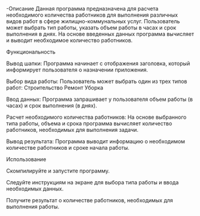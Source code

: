 -Описание
Данная программа предназначена для расчета необходимого количества работников для выполнения различных видов работ в сфере жилищно-коммунальных услуг. Пользователь может выбрать тип работы, указать объем работы в часах и срок выполнения в днях. На основе введенных данных программа вычисляет и выводит необходимое количество работников.



Функциональность

Вывод шапки: Программа начинает с отображения заголовка, который информирует пользователя о назначении приложения.

Выбор вида работы: Пользователь может выбрать один из трех типов работ:
Строительство
Ремонт
Уборка

Ввод данных: Программа запрашивает у пользователя объем работы (в часах) и срок выполнения (в днях).

Расчет необходимого количества работников: На основе выбранного типа работы, объема и срока программа вычисляет количество работников, необходимых для выполнения задачи.

Вывод результата: Программа выводит информацию о необходимом количестве работников и сроке начала работы.



Использование

Скомпилируйте и запустите программу.

Следуйте инструкциям на экране для выбора типа работы и ввода необходимых данных.

Получите результат о количестве работников, необходимых для выполнения работы.
